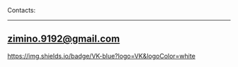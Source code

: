 
Contacts:

---------------------
zimino.9192@gmail.com
---------------------
https://img.shields.io/badge/VK-blue?logo=VK&logoColor=white
